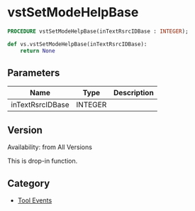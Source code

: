 # vstSetModeHelpBase

```pascal
PROCEDURE vstSetModeHelpBase(inTextRsrcIDBase : INTEGER);
```

```python
def vs.vstSetModeHelpBase(inTextRsrcIDBase):
    return None
```

## Parameters
|Name|Type|Description|
|---|---|---|
|inTextRsrcIDBase|INTEGER|   |

## Version
Availability: from All Versions

This is drop-in function.

## Category
* [Tool Events](../Categories/Tool%20Events.md)
